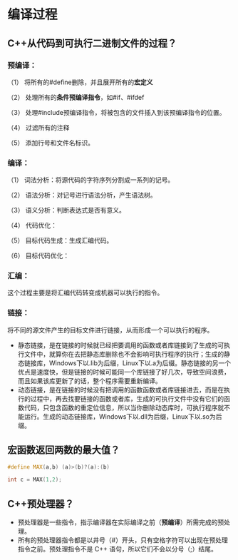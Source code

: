 # 编译过程

## C++从代码到可执行二进制文件的过程？

### 预编译：

（1） 将所有的#define删除，并且展开所有的**宏定义**

（2） 处理所有的**条件预编译指令**，如#if、#ifdef

（3） 处理#include预编译指令，将被包含的文件插入到该预编译指令的位置。

（4） 过滤所有的注释

（5） 添加行号和文件名标识。

### 编译：

（1） 词法分析：将源代码的字符序列分割成一系列的记号。

（2） 语法分析：对记号进行语法分析，产生语法树。

（3） 语义分析：判断表达式是否有意义。

（4） 代码优化：

（5） 目标代码生成：生成汇编代码。

（6） 目标代码优化：

### 汇编：
这个过程主要是将汇编代码转变成机器可以执行的指令。

### 链接：
将不同的源文件产生的目标文件进行链接，从而形成一个可以执行的程序。

* 静态链接，是在链接的时候就已经把要调用的函数或者库链接到了生成的可执行文件中，就算你在去把静态库删除也不会影响可执行程序的执行；生成的静态链接库，Windows下以.lib为后缀，Linux下以.a为后缀。静态链接的另一个优点是速度快，但是链接的时候可能同一个库链接了好几次，导致空间浪费，而且如果该库更新了的话，整个程序需要重新编译。
* 动态链接，是在链接的时候没有把调用的函数函数或者库链接进去，而是在执行的过程中，再去找要链接的函数或者库，生成的可执行文件中没有它们的函数代码，只包含函数的重定位信息，所以当你删除动态库时，可执行程序就不能运行。生成的动态链接库，Windows下以.dll为后缀，Linux下以.so为后缀。


## 宏函数返回两数的最大值？
```c++
#define MAX(a,b) (a)>(b)?(a):(b)

int c = MAX(1,2);
```

## C++预处理器？
- 预处理器是一些指令，指示编译器在实际编译之前（**预编译**）所需完成的预处理。
- 所有的预处理器指令都是以井号（#）开头，只有空格字符可以出现在预处理指令之前。预处理指令不是 C++ 语句，所以它们不会以分号（;）结尾。

